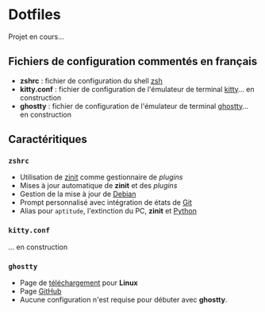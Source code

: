 # Dotfiles

Projet en cours...

## Fichiers de configuration commentés en français

- **zshrc** : fichier de configuration du shell [zsh](https://zsh.sourceforge.io/)
- **kitty.conf** : fichier de configuration de l'émulateur de terminal [kitty](https://sw.kovidgoyal.net/kitty/)... en construction
- **ghostty** : fichier de configuration de l'émulateur de terminal [ghostty](https://ghostty.org/)... en construction

## Caractéritiques

### `zshrc` 
- Utilisation de [zinit](https://github.com/zdharma-continuum/zinit) comme gestionnaire de *plugins*
- Mises à jour automatique de **zinit** et des *plugins*
- Gestion de la mise à jour de [Debian](https://www.debian.org/)
- Prompt personnalisé avec intégration de états de [Git](https://git-scm.com/)
- Alias pour `aptitude`, l'extinction du PC, **zinit** et [Python](https://www.python.org/)

### `kitty.conf` 
... en construction

### `ghostty`
- Page de [téléchargement](https://ghostty.org/docs/install/binary#linux-(official)) pour **Linux**
- Page [GitHub](https://github.com/ghostty-org/ghostty)
- Aucune configuration n'est requise pour débuter avec **ghostty**.

